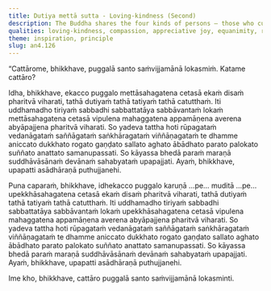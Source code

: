 ```yaml
---
title: Dutiya mettā sutta - Loving-kindness (Second)
description: The Buddha shares the four kinds of persons — those who cultivate loving-kindness, compassion, appreciative joy, and equanimity while perceiving drawbacks — and the difference in their rebirths.
qualities: loving-kindness, compassion, appreciative joy, equanimity, recognition of impermanence, recognition of unsatisfactoriness, recognition of not-self, perceiving drawback
theme: inspiration, principle
slug: an4.126
---
```


“Cattārome, bhikkhave, puggalā santo saṁvijjamānā lokasmiṁ. Katame cattāro?

Idha, bhikkhave, ekacco puggalo mettāsahagatena cetasā ekaṁ disaṁ pharitvā viharati, tathā dutiyaṁ tathā tatiyaṁ tathā catutthaṁ. Iti uddhamadho tiriyaṁ sabbadhi sabbattatāya sabbāvantaṁ lokaṁ mettāsahagatena cetasā vipulena mahaggatena appamāṇena averena abyāpajjena pharitvā viharati. So yadeva tattha hoti rūpagataṁ vedanāgataṁ saññāgataṁ saṅkhāragataṁ viññāṇagataṁ te dhamme aniccato dukkhato rogato gaṇḍato sallato aghato ābādhato parato palokato suññato anattato samanupassati. So kāyassa bhedā paraṁ maraṇā suddhāvāsānaṁ devānaṁ sahabyataṁ upapajjati. Ayaṁ, bhikkhave, upapatti asādhāraṇā puthujjanehi.

Puna caparaṁ, bhikkhave, idhekacco puggalo karuṇā …pe… muditā …pe… upekkhāsahagatena cetasā ekaṁ disaṁ pharitvā viharati, tathā dutiyaṁ tathā tatiyaṁ tathā catutthaṁ. Iti uddhamadho tiriyaṁ sabbadhi sabbattatāya sabbāvantaṁ lokaṁ upekkhāsahagatena cetasā vipulena mahaggatena appamāṇena averena abyāpajjena pharitvā viharati. So yadeva tattha hoti rūpagataṁ vedanāgataṁ saññāgataṁ saṅkhāragataṁ viññāṇagataṁ te dhamme aniccato dukkhato rogato gaṇḍato sallato aghato ābādhato parato palokato suññato anattato samanupassati. So kāyassa bhedā paraṁ maraṇā suddhāvāsānaṁ devānaṁ sahabyataṁ upapajjati. Ayaṁ, bhikkhave, upapatti asādhāraṇā puthujjanehi.

Ime kho, bhikkhave, cattāro puggalā santo saṁvijjamānā lokasminti.
